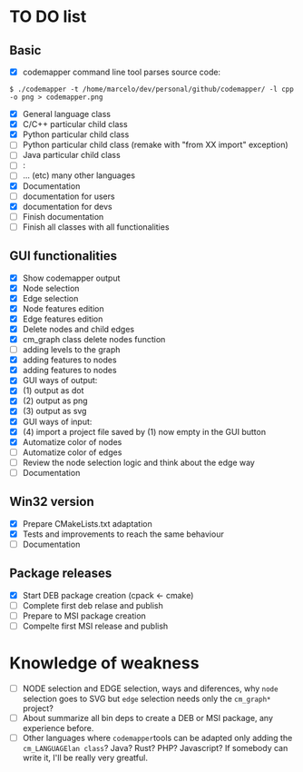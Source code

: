 # TO DO list

## Basic

- [x] codemapper command line tool parses source code: 
```
$ ./codemapper -t /home/marcelo/dev/personal/github/codemapper/ -l cpp -o png > codemapper.png
```
- [x] General language class 
- [x] C/C++ particular child class
- [x] Python particular child class
- [ ] Python particular child class (remake with "from XX import" exception)
- [ ] Java particular child class
- [ ] :
- [ ] ... (etc) many other languages
- [x] Documentation
- [ ] documentation for users
- [x] documentation for devs
- [ ] Finish documentation
- [ ] Finish all classes with all functionalities

## GUI functionalities

- [x] Show codemapper output
- [x] Node selection
- [x] Edge selection
- [x] Node features edition
- [x] Edge features edition
- [x] Delete nodes and child edges
- [x] cm_graph class delete nodes function
- [ ] adding levels to the graph
- [x] adding features to nodes
- [x] adding features to nodes
- [x] GUI ways of output:
- [x] (1) output as dot
- [x] (2) output as png
- [x] (3) output as svg
- [x] GUI ways of input:
- [x] (4) import a project file saved by (1) now empty in the GUI button
- [x] Automatize color of nodes
- [ ] Automatize color of edges
- [ ] Review the node selection logic and think about the edge way
- [ ] Documentation

## Win32 version

- [x] Prepare CMakeLists.txt adaptation
- [x] Tests and improvements to reach the same behaviour
- [ ] Documentation

## Package releases

- [x] Start DEB package creation (cpack <- cmake)
- [ ] Complete first deb relase and publish
- [ ] Prepare to MSI package creation
- [ ] Compelte first MSI release and publish

# Knowledge of weakness

- [ ] NODE selection and EDGE selection, ways and diferences, why ```node``` selection goes to SVG but ```edge``` selection needs only the ```cm_graph*``` project?
- [ ] About summarize all bin deps to create a DEB or MSI package, any experience before.
- [ ] Other languages where ```codemapper```tools can be adapted only adding the ```cm_LANGUAGElan class```? Java? Rust? PHP? Javascript? If somebody can write it, I'll be really very greatful.
